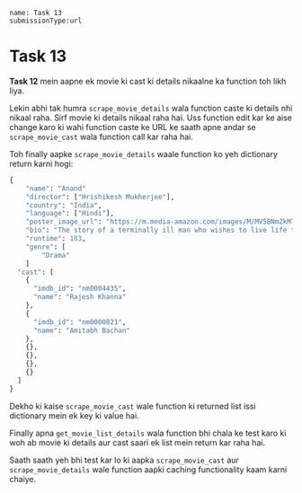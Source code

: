 ```ngMeta
name: Task 13
submissionType:url
```

# Task 13

**Task 12** mein aapne ek movie ki cast ki details nikaalne ka function toh likh liya.

Lekin abhi tak humra `scrape_movie_details` wala function caste ki details nhi nikaal raha. Sirf movie ki details nikaal raha hai. Uss function edit kar ke aise change karo ki wahi function caste ke URL ke saath apne andar se `scrape_movie_cast` wala function call kar raha hai.

Toh finally aapke `scrape_movie_details` waale function ko yeh dictionary return karni hogi:

```python
{
	"name": "Anand"
	"director": ["Hrishikesh Mukherjee"],
	"country": "India",
	"language": ["Hindi"],
	"poster_image_url": "https://m.media-amazon.com/images/M/MV5BNmZkMTMzNmEtMWU5NC00MjEzLWE5MzktYzRlMmQyMzk0YmM1XkEyXkFqcGdeQXVyNTA4NzY1MzY@._V1_UX182_CR0,0,182,268_AL__QL50.jpg",
	"bio": "The story of a terminally ill man who wishes to live life to the full before the inevitable occurs, as told by his best friend.",
	"runtime": 183,
	"genre": [
		"Drama"
	]
  "cast": [
    {
      "imdb_id": "nm0004435",
      "name": "Rajesh Khanna"
    },
    {
      "imdb_id": "nm0000821",
      "name": "Amitabh Bachan"
    },
    {},
    {},
    {},
    {}
  ]
}
```

Dekho ki kaise `scrape_movie_cast` wale function ki returned list issi dictionary mein ek key ki value hai.

Finally apna `get_movie_list_details` wala function bhi chala ke test karo ki woh ab movie ki details aur cast saari ek list mein return kar raha hai.

Saath saath yeh bhi test kar lo ki aapka `scrape_movie_cast` aur `scrape_movie_details` wale function aapki caching functionality kaam karni chaiye.
